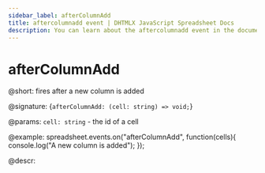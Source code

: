 ```yaml
---
sidebar_label: afterColumnAdd
title: aftercolumnadd event | DHTMLX JavaScript Spreadsheet Docs
description: You can learn about the aftercolumnadd event in the documentation of the DHTMLX JavaScript Spreadsheet library. Browse developer guides and API reference, try out code examples and live demos, and download a free 30-day evaluation version of DHTMLX Spreadsheet.
---
```


# afterColumnAdd

@short: fires after a new column is added

@signature: {`afterColumnAdd: (cell: string) => void;`}

@params:
`cell: string` - the id of a cell

@example:
spreadsheet.events.on("afterColumnAdd", function(cells){
	console.log("A new column is added");
});

@descr:
